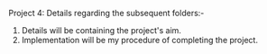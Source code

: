 ﻿Project 4: Details regarding the subsequent folders:-

1. Details will be containing the project's aim.
2. Implementation will be my procedure of completing the project.
